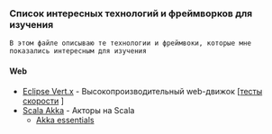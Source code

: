 ### Список интересных технологий и фреймворков для изучения

```
В этом файле описываю те технологии и фреймвоки, которые мне показались интересным для изучения
```

#### Web
- [Eclipse Vert.x](https://vertx.io/) - Высокопроизводительный web-движок  [[тесты скорости](https://www.techempower.com/benchmarks/#section=data-r17&hw=ph&test=query) ]
- [Scala Akka](https://akka.io/) - Акторы на Scala
  - [Akka essentials](https://www.udemy.com/akka-essentials/)
